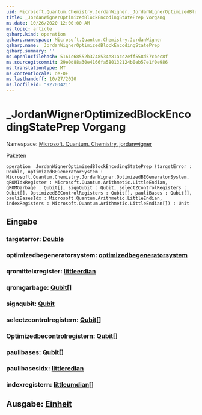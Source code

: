 ```yaml
---
uid: Microsoft.Quantum.Chemistry.JordanWigner._JordanWignerOptimizedBlockEncodingStatePrep
title: _JordanWignerOptimizedBlockEncodingStatePrep Vorgang
ms.date: 10/26/2020 12:00:00 AM
ms.topic: article
qsharp.kind: operation
qsharp.namespace: Microsoft.Quantum.Chemistry.JordanWigner
qsharp.name: _JordanWignerOptimizedBlockEncodingStatePrep
qsharp.summary: ''
ms.openlocfilehash: 5161c68552b3748534e81acc2eff558d57cbec8f
ms.sourcegitcommit: 29e0d88a30e4166fa580132124b0eb57e1f0e986
ms.translationtype: MT
ms.contentlocale: de-DE
ms.lasthandoff: 10/27/2020
ms.locfileid: "92703421"
---
```

# <a name="_jordanwigneroptimizedblockencodingstateprep-operation"></a>_JordanWignerOptimizedBlockEncodingStatePrep Vorgang

Namespace: [Microsoft. Quantum. Chemistry. jordanwigner](xref:Microsoft.Quantum.Chemistry.JordanWigner)

Paketen [](https://nuget.org/packages/)




```qsharp
operation _JordanWignerOptimizedBlockEncodingStatePrep (targetError : Double, optimizedBEGeneratorSystem : Microsoft.Quantum.Chemistry.JordanWigner.OptimizedBEGeneratorSystem, qROMIdxRegister : Microsoft.Quantum.Arithmetic.LittleEndian, qROMGarbage : Qubit[], signQubit : Qubit, selectZControlRegisters : Qubit[], OptimizedBEControlRegisters : Qubit[], pauliBases : Qubit[], pauliBasesIdx : Microsoft.Quantum.Arithmetic.LittleEndian, indexRegisters : Microsoft.Quantum.Arithmetic.LittleEndian[]) : Unit
```


## <a name="input"></a>Eingabe

### <a name="targeterror--double"></a>targeterror: [Double](xref:microsoft.quantum.lang-ref.double)




### <a name="optimizedbegeneratorsystem--optimizedbegeneratorsystem"></a>optimizedbegeneratorsystem: [optimizedbegeneratorsystem](xref:Microsoft.Quantum.Chemistry.JordanWigner.OptimizedBEGeneratorSystem)




### <a name="qromidxregister--littleendian"></a>qromittelxregister: [littleerdian](xref:Microsoft.Quantum.Arithmetic.LittleEndian)




### <a name="qromgarbage--qubit"></a>qromgarbage: [Qubit](xref:microsoft.quantum.lang-ref.qubit)[]




### <a name="signqubit--qubit"></a>signqubit: [Qubit](xref:microsoft.quantum.lang-ref.qubit)




### <a name="selectzcontrolregisters--qubit"></a>selectzcontrolregistern: [Qubit](xref:microsoft.quantum.lang-ref.qubit)[]




### <a name="optimizedbecontrolregisters--qubit"></a>Optimizedbecontrolregistern: [Qubit](xref:microsoft.quantum.lang-ref.qubit)[]




### <a name="paulibases--qubit"></a>paulibases: [Qubit](xref:microsoft.quantum.lang-ref.qubit)[]




### <a name="paulibasesidx--littleendian"></a>paulibasesidx: [littleredian](xref:Microsoft.Quantum.Arithmetic.LittleEndian)




### <a name="indexregisters--littleendian"></a>indexregistern: [littleumdian](xref:Microsoft.Quantum.Arithmetic.LittleEndian)[]





## <a name="output--unit"></a>Ausgabe: [Einheit](xref:microsoft.quantum.lang-ref.unit)

